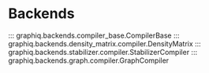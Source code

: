 

# Backends
::: graphiq.backends.compiler_base.CompilerBase
::: graphiq.backends.density_matrix.compiler.DensityMatrix
::: graphiq.backends.stabilizer.compiler.StabilizerCompiler
::: graphiq.backends.graph.compiler.GraphCompiler
